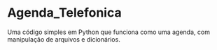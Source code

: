 # Agenda_Telefonica 
Uma código simples em Python que funciona como uma agenda, com manipulação de arquivos e dicionários. 
